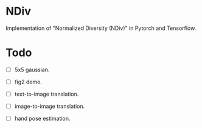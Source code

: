 # NDiv
Implementation of "Normalized Diversity (NDiv)" in Pytorch and Tensorflow.

# Todo
* [ ] 5x5 gaussian.
* [ ] fig2 demo.
* [ ] text-to-image translation.
* [ ] image-to-image translation.
* [ ] hand pose estimation.

